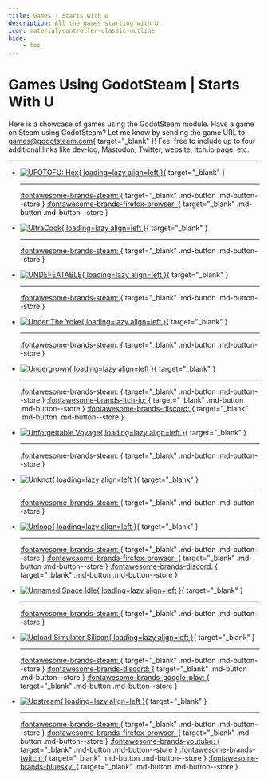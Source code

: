 ```yaml
---
title: Games - Starts with U
description: All the games starting with U.
icon: material/controller-classic-outline
hide:
    - toc
---
```


# Games Using GodotSteam | Starts With U

Here is a showcase of games using the GodotSteam module. Have a game on Steam using GodotSteam? Let me know by sending the game URL to [games@godotsteam.com](mailto:games@godotsteam.com){ target="\_blank" }!  Feel free to include up to four additional links like dev-log, Mastodon, Twitter, website, Itch.io page, etc.

---

<div id="games" class="grid cards" markdown>

- [![UFOTOFU: Hex](https://steamcdn-a.akamaihd.net/steam/apps/1797140/header.jpg){ loading=lazy align=left }](https://store.steampowered.com/app/1797140/UFOTOFU_HEX/){ target="\_blank" }

	---

	[ :fontawesome-brands-steam: ](https://store.steampowered.com/app/1797140/UFOTOFU_HEX/){ target="\_blank" .md-button .md-button--store }
	[ :fontawesome-brands-firefox-browser: ](https://inflo.games/projects/ufotofuhex/){ target="\_blank" .md-button .md-button--store }

- [![UltraCook](https://steamcdn-a.akamaihd.net/steam/apps/2870610/header.jpg){ loading=lazy align=left }](https://store.steampowered.com/app/2870610/UltraCook/){ target="\_blank" }

	---

	[ :fontawesome-brands-steam: ](https://store.steampowered.com/app/2870610/UltraCook/){ target="\_blank" .md-button .md-button--store }

- [![UNDEFEATABLE](https://steamcdn-a.akamaihd.net/steam/apps/2902410/header.jpg){ loading=lazy align=left }](https://store.steampowered.com/app/2902410/UNDEFEATABLE/){ target="\_blank" }

	---

	[ :fontawesome-brands-steam: ](https://store.steampowered.com/app/2902410/UNDEFEATABLE/){ target="\_blank" .md-button .md-button--store }


- [![Under The Yoke](https://steamcdn-a.akamaihd.net/steam/apps/2592060/header.jpg){ loading=lazy align=left }](https://store.steampowered.com/app/2592060/Under_The_Yoke/){ target="\_blank" }

	---

	[ :fontawesome-brands-steam: ](https://store.steampowered.com/app/2592060/Under_The_Yoke/){ target="\_blank" .md-button .md-button--store }

- [![Undergrown](https://steamcdn-a.akamaihd.net/steam/apps/2300950/header.jpg){ loading=lazy align=left }](https://store.steampowered.com/app/2300950/Undergrown/){ target="\_blank" }

	---

	[ :fontawesome-brands-steam: ](https://store.steampowered.com/app/2300950/Undergrown/){ target="\_blank" .md-button .md-button--store }
	[ :fontawesome-brands-itch-io: ](https://fakeflxp.itch.io/undergrown){ target="\_blank" .md-button .md-button--store }
	[ :fontawesome-brands-discord: ](https://discord.gg/8SEaRrccUp){ target="\_blank" .md-button .md-button--store }

- [![Unforgettable Voyage](https://steamcdn-a.akamaihd.net/steam/apps/2149560/header.jpg){ loading=lazy align=left }](https://store.steampowered.com/app/2149560/Unforgettable_Voyage/){ target="\_blank" }

	---

	[ :fontawesome-brands-steam: ](https://store.steampowered.com/app/2149560/Unforgettable_Voyage/){ target="\_blank" .md-button .md-button--store }

- [![Unknot](https://steamcdn-a.akamaihd.net/steam/apps/3544020/header.jpg){ loading=lazy align=left }](https://store.steampowered.com/app/3544020/Unknot/){ target="\_blank" }

	---

	[ :fontawesome-brands-steam: ](https://store.steampowered.com/app/3544020/Unknot/){ target="\_blank" .md-button .md-button--store }

- [![Unloop](https://steamcdn-a.akamaihd.net/steam/apps/2328140/header.jpg){ loading=lazy align=left }](https://store.steampowered.com/app/2328140/Unloop/){ target="\_blank" }

	---

	[ :fontawesome-brands-steam: ](https://store.steampowered.com/app/2328140/Unloop/){ target="\_blank" .md-button .md-button--store }
	[ :fontawesome-brands-firefox-browser: ](https://www.threetrees.eu/){ target="\_blank" .md-button .md-button--store }
	[ :fontawesome-brands-discord: ](https://discord.gg/SracgkuFkV){ target="\_blank" .md-button .md-button--store }

- [![Unnamed Space Idle](https://steamcdn-a.akamaihd.net/steam/apps/2471100/header.jpg){ loading=lazy align=left }](https://store.steampowered.com/app/2471100/Unnamed_Space_Idle/){ target="\_blank" }

	---

	[ :fontawesome-brands-steam: ](https://store.steampowered.com/app/2471100/Unnamed_Space_Idle/){ target="\_blank" .md-button .md-button--store }

- [![Upload Simulator Silicon](https://steamcdn-a.akamaihd.net/steam/apps/2542800/header.jpg){ loading=lazy align=left }](https://store.steampowered.com/app/2542800/Upload_Simulator_Silicon/){ target="\_blank" }

	---

	[ :fontawesome-brands-steam: ](https://store.steampowered.com/app/2542800/Upload_Simulator_Silicon/){ target="\_blank" .md-button .md-button--store }
	[ :fontawesome-brands-discord: ](https://discord.gg/enigmadev){ target="\_blank" .md-button .md-button--store }
	[ :fontawesome-brands-google-play: ](https://play.google.com/store/apps/details?id=com.enigmadev.uploadsimulator2){ target="\_blank" .md-button .md-button--store }

- [![Upstream](https://steamcdn-a.akamaihd.net/steam/apps/3245890/header.jpg){ loading=lazy align=left }](https://store.steampowered.com/app/3245890/Upstream/){ target="\_blank" }

	---

	[ :fontawesome-brands-steam: ](https://store.steampowered.com/app/3245890/Upstream/){ target="\_blank" .md-button .md-button--store }
	[ :fontawesome-brands-firefox-browser: ](https://gllamagames.com/){ target="\_blank" .md-button .md-button--store }
	[ :fontawesome-brands-youtube: ](https://www.youtube.com/@GllamaGames){ target="\_blank" .md-button .md-button--store }
	[ :fontawesome-brands-twitch: ](https://www.twitch.tv/gllamagames){ target="\_blank" .md-button .md-button--store }
	[ :fontawesome-brands-bluesky: ](https://bsky.app/profile/gllama.games){ target="\_blank" .md-button .md-button--store }

</div>